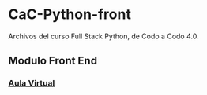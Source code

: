 # CaC-Python-front
Archivos del curso Full Stack Python, de Codo a Codo 4.0. 

## Modulo Front End

### <a href="https://aulasvirtuales.bue.edu.ar">Aula Virtual</a>
